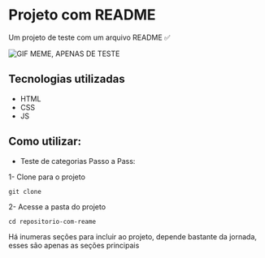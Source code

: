 # Projeto com README
Um projeto de teste com um arquivo README ✅


<IMG SRC="./https://tenor.com/pt-BR/view/test-gif-20712302" ALT ="GIF MEME, APENAS DE TESTE"> 


## Tecnologias utilizadas
- HTML
- CSS
- JS

## Como utilizar:
* Teste de categorias
 Passo a Pass:

1- Clone para o projeto 
 ```
 git clone
 ```
2- Acesse a pasta do projeto
 ```
 cd repositorio-com-reame
 ```

 Há inumeras seções para incluir ao projeto, depende bastante da jornada, esses são apenas as seções principais
